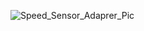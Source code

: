![Speed_Sensor_Adaprer_Pic](https://github.com/Anthony-Vuong/CAD-Projects/assets/23129337/89b834e0-8596-4567-bb42-dc775092164b)
